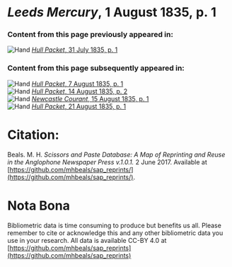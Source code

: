 # *Leeds Mercury*, 1 August 1835, p. 1  
  
### Content from this page previously appeared in:  
![Hand](http://scissorsandpaste.net/wp-content/uploads/2017/06/smallhandpointer.png) [*Hull Packet*, 31 July 1835, p. 1](https://mhbeals.github.io/sap_html/Hull-Packet/Hull-Packet-31-July-1835-p-1)  
  
### Content from this page subsequently appeared in:  
![Hand](http://scissorsandpaste.net/wp-content/uploads/2017/06/smallhandpointer.png) [*Hull Packet*, 7 August 1835, p. 1](https://mhbeals.github.io/sap_html/Hull-Packet/Hull-Packet-7-August-1835-p-1)  
![Hand](http://scissorsandpaste.net/wp-content/uploads/2017/06/smallhandpointer.png) [*Hull Packet*, 14 August 1835, p. 2](https://mhbeals.github.io/sap_html/Hull-Packet/Hull-Packet-14-August-1835-p-2)  
![Hand](http://scissorsandpaste.net/wp-content/uploads/2017/06/smallhandpointer.png) [*Newcastle Courant*, 15 August 1835, p. 1](https://mhbeals.github.io/sap_html/Newcastle-Courant/Newcastle-Courant-15-August-1835-p-1)  
![Hand](http://scissorsandpaste.net/wp-content/uploads/2017/06/smallhandpointer.png) [*Hull Packet*, 21 August 1835, p. 1](https://mhbeals.github.io/sap_html/Hull-Packet/Hull-Packet-21-August-1835-p-1)  


# Citation: 

Beals. M. H. *Scissors and Paste Database: A Map of Reprinting and Reuse in the Anglophone Newspaper Press v.1.0.1.* 2 June 2017. Available at [https://github.com/mhbeals/sap_reprints/](https://github.com/mhbeals/sap_reprints/). 

# Nota Bona

Bibliometric data is time consuming to produce but benefits us all. Please remember to cite or acknowledge this and any other bibliometric data you use in your research. All data is available CC-BY 4.0 at [https://github.com/mhbeals/sap_reprints](https://github.com/mhbeals/sap_reprints)